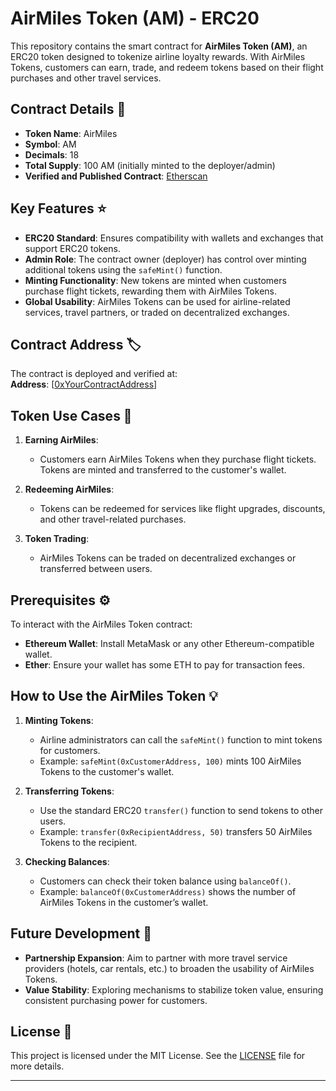# AirMiles Token (AM) - ERC20

This repository contains the smart contract for **AirMiles Token (AM)**, an ERC20 token designed to tokenize airline loyalty rewards. With AirMiles Tokens, customers can earn, trade, and redeem tokens based on their flight purchases and other travel services.

## Contract Details 📜
- **Token Name**: AirMiles
- **Symbol**: AM
- **Decimals**: 18
- **Total Supply**: 100 AM (initially minted to the deployer/admin)
- **Verified and Published Contract**: [Etherscan](https://sepolia.etherscan.io/address/0x8613f8034fD15Daa366a2e0f811Bdd125f259f5f#code)

## Key Features ⭐
- **ERC20 Standard**: Ensures compatibility with wallets and exchanges that support ERC20 tokens.
- **Admin Role**: The contract owner (deployer) has control over minting additional tokens using the `safeMint()` function.
- **Minting Functionality**: New tokens are minted when customers purchase flight tickets, rewarding them with AirMiles Tokens.
- **Global Usability**: AirMiles Tokens can be used for airline-related services, travel partners, or traded on decentralized exchanges.

## Contract Address 🏷️
The contract is deployed and verified at:  
**Address**: [[0xYourContractAddress](https://sepolia.etherscan.io/address/0x8613f8034fD15Daa366a2e0f811Bdd125f259f5f#code)]

## Token Use Cases 🛫
1. **Earning AirMiles**:
   - Customers earn AirMiles Tokens when they purchase flight tickets. Tokens are minted and transferred to the customer's wallet.

2. **Redeeming AirMiles**:
   - Tokens can be redeemed for services like flight upgrades, discounts, and other travel-related purchases.

3. **Token Trading**:
   - AirMiles Tokens can be traded on decentralized exchanges or transferred between users.

## Prerequisites ⚙️
To interact with the AirMiles Token contract:
- **Ethereum Wallet**: Install MetaMask or any other Ethereum-compatible wallet.
- **Ether**: Ensure your wallet has some ETH to pay for transaction fees.

## How to Use the AirMiles Token 💡
1. **Minting Tokens**:
   - Airline administrators can call the `safeMint()` function to mint tokens for customers.
   - Example: `safeMint(0xCustomerAddress, 100)` mints 100 AirMiles Tokens to the customer's wallet.

2. **Transferring Tokens**:
   - Use the standard ERC20 `transfer()` function to send tokens to other users.
   - Example: `transfer(0xRecipientAddress, 50)` transfers 50 AirMiles Tokens to the recipient.

3. **Checking Balances**:
   - Customers can check their token balance using `balanceOf()`.
   - Example: `balanceOf(0xCustomerAddress)` shows the number of AirMiles Tokens in the customer’s wallet.

## Future Development 🔧
- **Partnership Expansion**: Aim to partner with more travel service providers (hotels, car rentals, etc.) to broaden the usability of AirMiles Tokens.
- **Value Stability**: Exploring mechanisms to stabilize token value, ensuring consistent purchasing power for customers.

## License 📜
This project is licensed under the MIT License. See the [LICENSE](LICENSE) file for more details.

---

